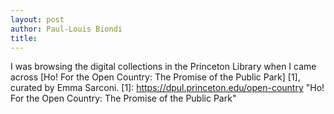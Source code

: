 ```yaml
---
layout: post
author: Paul-Louis Biondi
title:
---
```


I was browsing the digital collections in the Princeton Library when I came across [Ho! For the Open Country: The Promise of the Public Park] [1], curated by Emma Sarconi.
[1]: https://dpul.princeton.edu/open-country "Ho! For the Open Country: The Promise of the Public Park"
